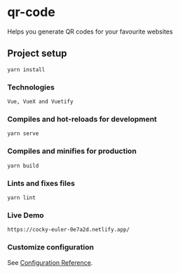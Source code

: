 # qr-code

Helps you generate QR codes for your favourite websites 

## Project setup
```
yarn install
```
### Technologies
```
Vue, VueX and Vuetify
```

### Compiles and hot-reloads for development
```
yarn serve
```

### Compiles and minifies for production
```
yarn build
```

### Lints and fixes files
```
yarn lint
```
### Live Demo 

```
https://cocky-euler-0e7a2d.netlify.app/
```

### Customize configuration
See [Configuration Reference](https://cli.vuejs.org/config/).
